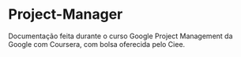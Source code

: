 # Project-Manager
Documentação feita durante o curso Google Project Management da Google com Coursera, com bolsa oferecida pelo Ciee.
